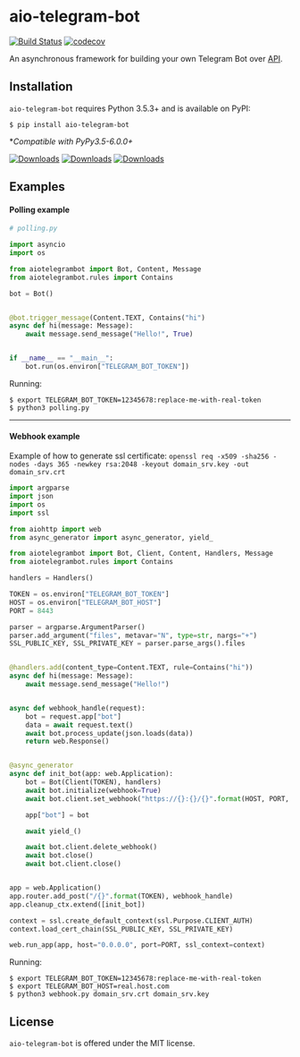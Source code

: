 # aio-telegram-bot
[![Build Status](https://travis-ci.org/v-v-vishnevskiy/aio-telegram-bot.svg?branch=master)](https://travis-ci.org/v-v-vishnevskiy/aio-telegram-bot)
[![codecov](https://codecov.io/gh/v-v-vishnevskiy/aio-telegram-bot/branch/master/graph/badge.svg)](https://codecov.io/gh/v-v-vishnevskiy/aio-telegram-bot)

An asynchronous framework for building your own Telegram Bot over [API](https://core.telegram.org/bots/api).


## Installation
`aio-telegram-bot` requires Python 3.5.3+ and is available on PyPI:
```
$ pip install aio-telegram-bot
```

\*_Compatible with PyPy3.5-6.0.0+_

[![Downloads](https://pepy.tech/badge/aio-telegram-bot)](https://pepy.tech/project/aio-telegram-bot)
[![Downloads](https://pepy.tech/badge/aio-telegram-bot/month)](https://pepy.tech/project/aio-telegram-bot/month)
[![Downloads](https://pepy.tech/badge/aio-telegram-bot/week)](https://pepy.tech/project/aio-telegram-bot/week)


## Examples

#### Polling example

```python
# polling.py

import asyncio
import os

from aiotelegrambot import Bot, Content, Message
from aiotelegrambot.rules import Contains

bot = Bot()


@bot.trigger_message(Content.TEXT, Contains("hi")
async def hi(message: Message):
    await message.send_message("Hello!", True)


if __name__ == "__main__":
    bot.run(os.environ["TELEGRAM_BOT_TOKEN"])

```

Running:

```
$ export TELEGRAM_BOT_TOKEN=12345678:replace-me-with-real-token
$ python3 polling.py
```

---

#### Webhook example

Example of how to generate ssl certificate:
`openssl req -x509 -sha256 -nodes -days 365 -newkey rsa:2048 -keyout domain_srv.key -out domain_srv.crt`

```python
import argparse
import json
import os
import ssl

from aiohttp import web
from async_generator import async_generator, yield_

from aiotelegrambot import Bot, Client, Content, Handlers, Message
from aiotelegrambot.rules import Contains

handlers = Handlers()

TOKEN = os.environ["TELEGRAM_BOT_TOKEN"]
HOST = os.environ["TELEGRAM_BOT_HOST"]
PORT = 8443

parser = argparse.ArgumentParser()
parser.add_argument("files", metavar="N", type=str, nargs="+")
SSL_PUBLIC_KEY, SSL_PRIVATE_KEY = parser.parse_args().files


@handlers.add(content_type=Content.TEXT, rule=Contains("hi"))
async def hi(message: Message):
    await message.send_message("Hello!")


async def webhook_handle(request):
    bot = request.app["bot"]
    data = await request.text()
    await bot.process_update(json.loads(data))
    return web.Response()


@async_generator
async def init_bot(app: web.Application):
    bot = Bot(Client(TOKEN), handlers)
    await bot.initialize(webhook=True)
    await bot.client.set_webhook("https://{}:{}/{}".format(HOST, PORT, TOKEN), certificate=SSL_PUBLIC_KEY)

    app["bot"] = bot

    await yield_()

    await bot.client.delete_webhook()
    await bot.close()
    await bot.client.close()


app = web.Application()
app.router.add_post("/{}".format(TOKEN), webhook_handle)
app.cleanup_ctx.extend([init_bot])

context = ssl.create_default_context(ssl.Purpose.CLIENT_AUTH)
context.load_cert_chain(SSL_PUBLIC_KEY, SSL_PRIVATE_KEY)

web.run_app(app, host="0.0.0.0", port=PORT, ssl_context=context)
```

Running:
```
$ export TELEGRAM_BOT_TOKEN=12345678:replace-me-with-real-token
$ export TELEGRAM_BOT_HOST=real.host.com
$ python3 webhook.py domain_srv.crt domain_srv.key
```

## License
`aio-telegram-bot` is offered under the MIT license.
